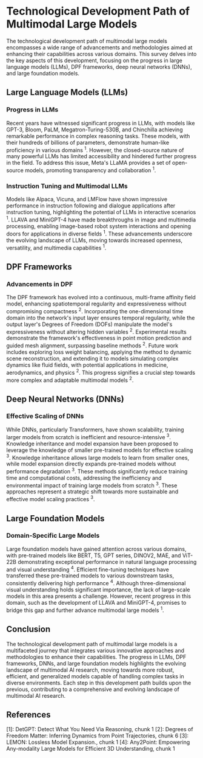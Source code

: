 # Technological Development Path of Multimodal Large Models

The technological development path of multimodal large models encompasses a wide range of advancements and methodologies aimed at enhancing their capabilities across various domains. This survey delves into the key aspects of this development, focusing on the progress in large language models (LLMs), DPF frameworks, deep neural networks (DNNs), and large foundation models.

## Large Language Models (LLMs)

### Progress in LLMs
Recent years have witnessed significant progress in LLMs, with models like GPT-3, Bloom, PaLM, Megatron-Turing-530B, and Chinchilla achieving remarkable performance in complex reasoning tasks. These models, with their hundreds of billions of parameters, demonstrate human-like proficiency in various domains <sup>1</sup>. However, the closed-source nature of many powerful LLMs has limited accessibility and hindered further progress in the field. To address this issue, Meta's LLaMA provides a set of open-source models, promoting transparency and collaboration <sup>1</sup>.

### Instruction Tuning and Multimodal LLMs
Models like Alpaca, Vicuna, and LMFlow have shown impressive performance in instruction following and dialogue applications after instruction tuning, highlighting the potential of LLMs in interactive scenarios <sup>1</sup>. LLAVA and MiniGPT-4 have made breakthroughs in image and multimedia processing, enabling image-based robot system interactions and opening doors for applications in diverse fields <sup>1</sup>. These advancements underscore the evolving landscape of LLMs, moving towards increased openness, versatility, and multimedia capabilities <sup>1</sup>.

## DPF Frameworks

### Advancements in DPF
The DPF framework has evolved into a continuous, multi-frame affinity field model, enhancing spatiotemporal regularity and expressiveness without compromising compactness <sup>2</sup>. Incorporating the one-dimensional time domain into the network's input layer ensures temporal regularity, while the output layer's Degrees of Freedom (DOFs) manipulate the model's expressiveness without altering hidden variables <sup>2</sup>. Experimental results demonstrate the framework's effectiveness in point motion prediction and guided mesh alignment, surpassing baseline methods <sup>2</sup>. Future work includes exploring loss weight balancing, applying the method to dynamic scene reconstruction, and extending it to models simulating complex dynamics like fluid fields, with potential applications in medicine, aerodynamics, and physics <sup>2</sup>. This progress signifies a crucial step towards more complex and adaptable multimodal models <sup>2</sup>.

## Deep Neural Networks (DNNs)

### Effective Scaling of DNNs
While DNNs, particularly Transformers, have shown scalability, training larger models from scratch is inefficient and resource-intensive <sup>3</sup>. Knowledge inheritance and model expansion have been proposed to leverage the knowledge of smaller pre-trained models for effective scaling <sup>3</sup>. Knowledge inheritance allows large models to learn from smaller ones, while model expansion directly expands pre-trained models without performance degradation <sup>3</sup>. These methods significantly reduce training time and computational costs, addressing the inefficiency and environmental impact of training large models from scratch <sup>3</sup>. These approaches represent a strategic shift towards more sustainable and effective model scaling practices <sup>3</sup>.

## Large Foundation Models

### Domain-Specific Large Models
Large foundation models have gained attention across various domains, with pre-trained models like BERT, T5, GPT series, DINOV2, MAE, and ViT-22B demonstrating exceptional performance in natural language processing and visual understanding <sup>4</sup>. Efficient fine-tuning techniques have transferred these pre-trained models to various downstream tasks, consistently delivering high performance <sup>4</sup>. Although three-dimensional visual understanding holds significant importance, the lack of large-scale models in this area presents a challenge. However, recent progress in this domain, such as the development of LLAVA and MiniGPT-4, promises to bridge this gap and further advance multimodal large models <sup>1</sup>.

## Conclusion

The technological development path of multimodal large models is a multifaceted journey that integrates various innovative approaches and methodologies to enhance their capabilities. The progress in LLMs, DPF frameworks, DNNs, and large foundation models highlights the evolving landscape of multimodal AI research, moving towards more robust, efficient, and generalized models capable of handling complex tasks in diverse environments. Each step in this development path builds upon the previous, contributing to a comprehensive and evolving landscape of multimodal AI research.

## References

[1]: DetGPT: Detect What You Need Via Reasoning, chunk 1
[2]: Degrees of Freedom Matter: Inferring Dynamics from Point Trajectories, chunk 6
[3]: LEMON: Lossless Model Expansion., chunk 1
[4]: Any2Point: Empowering Any-modality Large Models for Efficient 3D Understanding, chunk 1